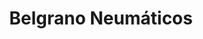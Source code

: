 ---
title: "Belgrano Neumáticos"
url: /ciudad-autonoma-de-buenos-aires/belgrano-neumaticos/
shop: Reifen
---